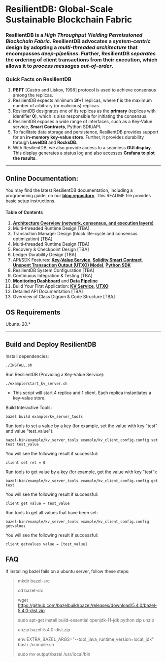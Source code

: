 # ResilientDB: Global-Scale Sustainable Blockchain Fabric

### ResilientDB is a *High Throughput Yielding Permissioned Blockchain Fabric*. ResilientDB advocates a *system-centric* design by adopting a *multi-threaded architecture* that encompasses *deep-pipelines*. Further, ResilientDB *separates* the ordering of client transactions from their execution, which allows it to *process messages out-of-order*.

### Quick Facts on ResilientDB
1. **PBFT** [Castro and Liskov, 1998] protocol is used to achieve consensus among the replicas.
2. ResilientDB expects minimum **3f+1** replicas, where **f** is the maximum number of arbitrary (or malicious) replicas.
3. ReslientDB designates one of its replicas as the **primary** (replicas with identifier **0**), which is also responsible for initiating the consensus.
4. ResilientDB exposes a wide range of interfaces, such as a Key-Value service, **Smart Contracts**, Python SDK/API.
5. To facilitate data storage and persistence, ResilientDB provides support for an **in-memory key-value store**. Further, it provides durability through  **LevelDB** and **RocksDB**.
6. With ResilientDB, we also provide access to a seamless **GUI display**. This display generates a status log and also accesses **Grafana to plot the results**. 

---


## Online Documentation:

You may find the latest ResilientDB documentation, including a programming guide, on our **[blog repository](https://blog.resilientdb.com/archive.html?tag=NexRes)**. This README file provides basic setup instructions.

#### Table of Contents
1. **[Architecture Overview (network, consensus, and execution layers)](https://blog.resilientdb.com/2022/09/27/What_Is_NexRes.html)**
2. Multi-threaded Runtime Design [TBA]
3. Transaction Manager Design (block life-cycle and consensus optimization) [TBA]
4. Multi-threaded Runtime Design [TBA]
5. Recovery & Checkpoint Design [TBA]
6. Ledger Durability Design [TBA]
7. API/SDK Features: **[Key-Value Service](https://blog.resilientdb.com/2022/09/28/GettingStartedNexRes.html)**, **[Solidity Smart Contract](https://blog.resilientdb.com/2023/01/15/GettingStartedSmartContract.html)**, **[Unspent Transaction Output (UTXO) Model](https://blog.resilientdb.com/2023/02/12/UtxoOnNexres.html)**, **[Python SDK](https://blog.resilientdb.com/2023/02/01/UsingPythonSDK.html)**
8. ResilientDB System Configuration  [TBA]
9. Continuous Integration & Testing [TBA]
10. **[Monitoring Dashboard](https://blog.resilientdb.com/2022/12/06/NexResGrafanaDashboardInstallation.html)** and **[Data Pipeline](https://blog.resilientdb.com/2022/12/12/NexResGrafanaDashboardPipeline.html)**
11. Build Your First Application: **[KV Service](https://blog.resilientdb.com/2022/09/28/StartYourApplication.html)**, **[UTXO](https://blog.resilientdb.com/2023/02/12/GettingStartedOnUtxo.html)**
12. Detailed API Documentation  [TBA]
13. Overview of Class Digram & Code Structure  [TBA]

## OS Requirements
Ubuntu 20.*

---

## Build and Deploy ResilientDB

Install dependencies:

    ./INSTALL.sh


Run ResilientDB (Providing a Key-Value Service):

    ./example/start_kv_server.sh
    
- This script will start 4 replica and 1 client. Each replica instantiates a key-value store.

Build Interactive Tools:

    bazel build example/kv_server_tools

Run tools to set a value by a key (for example, set the value with key "test" and value "test_value"):

    bazel-bin/example/kv_server_tools example/kv_client_config.config set test test_value
    
You will see the following result if successful:

    client set ret = 0

Run tools to get value by a key (for example, get the value with key "test"):

    bazel-bin/example/kv_server_tools example/kv_client_config.config get test
    
You will see the following result if successful:

    client get value = test_value

Run tools to get all values that have been set:

    bazel-bin/example/kv_server_tools example/kv_client_config.config getvalues

You will see the following result if successful:

    client getvalues value = [test_value]



## FAQ

If installing bazel fails on a ubuntu server, follow these steps:

> mkdir bazel-src
>
> cd bazel-src
>
> wget https://github.com/bazelbuild/bazel/releases/download/5.4.0/bazel-5.4.0-dist.zip
>
> sudo apt-get install build-essential openjdk-11-jdk python zip unzip
>
> unzip bazel-5.4.0-dist.zip
>
> env EXTRA_BAZEL_ARGS="--tool_java_runtime_version=local_jdk" bash ./compile.sh
>
> sudo mv output/bazel /usr/local/bin
